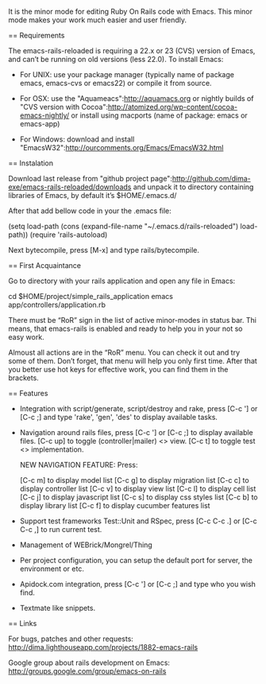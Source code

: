 It is the minor mode for editing Ruby On Rails code with Emacs. This
minor mode makes your work much easier and user friendly.


== Requirements

The emacs-rails-reloaded is requiring a 22.x or 23 (CVS) version of
Emacs, and can’t be running on old versions (less 22.0). To install
Emacs:

* For UNIX: use your package manager (typically name of package emacs,
  emacs-cvs or emacs22) or compile it from source.

* For OSX: use the "Aquameacs":http://aquamacs.org or nightly builds
  of "CVS version with Cocoa":http://atomized.org/wp-content/cocoa-emacs-nightly/
  or install using macports (name of package: emacs or emacs-app)

* For Windows: download and install "EmacsW32":http://ourcomments.org/Emacs/EmacsW32.html


== Instalation

Download last release from "github project page":http://github.com/dima-exe/emacs-rails-reloaded/downloads
and unpack it to directory containing libraries of Emacs, by default it’s
$HOME/.emacs.d/

After that add bellow code in your the .emacs file:

  (setq load-path (cons (expand-file-name "~/.emacs.d/rails-reloaded") load-path))
  (require 'rails-autoload)

Next bytecompile, press [M-x] and type rails/bytecompile.


== First Acquaintance

Go to directory with your rails application and open any file in Emacs:

  cd $HOME/project/simple_rails_application
  emacs app/controllers/application.rb

There must be “RoR” sign in the list of active minor-modes in status
bar. Thi means, that emacs-rails is enabled and ready to help you in
your not so easy work.

Almoust all actions are in the “RoR” menu. You can check it
out and try some of them. Don’t forget, that menu will help you only
first time. After that you better use hot keys for effective work, you
can find them in the brackets.


== Features

* Integration with script/generate, script/destroy and rake, press
  [C-c '] or [C-c ;] and type 'rake', 'gen', 'des' to display
  available tasks.

* Navigation around rails files,
  press [C-c '] or [C-c ;] to display available files.
  [C-c up] to toggle (controller|mailer) <> view.
  [C-c t] to toggle test <> implementation.

  NEW NAVIGATION FEATURE:
  Press:

  [C-c m] to display model list
  [C-c g] to display migration list
  [C-c c] to display controller list 
  [C-c v] to display view list
  [C-c l] to display cell list
  [C-c j] to display javascript list
  [C-c s] to display css styles list
  [C-c b] to display library list
  [C-c f] to display cucumber features list

* Support test frameworks Test::Unit and RSpec, press [C-c C-c .] or
  [C-c C-c ,] to run current test.

* Management of WEBrick/Mongrel/Thing

* Per project configuration, you can setup the default port for server,
  the environment or etc.

* Apidock.com integration, press [C-c '] or [C-c ;] and type who you
  wish find.

* Textmate like snippets.


== Links

For bugs, patches and other requests:
http://dima.lighthouseapp.com/projects/1882-emacs-rails

Google group about rails development on Emacs:
http://groups.google.com/group/emacs-on-rails
